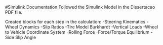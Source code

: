 #Simulink Documentation
Followed the Simulink Model in the Dissertacao PDF file.

Created blocks for each step in the calculation:
-Steering Kinematics
-Wheel Dynamics
-Slip Ratios
-Tire Model Burkhardt
-Vertical Loads
-Wheel to Vehicle Coordinate System
-Rolling Force
-Force/Torque Equilibrium
-Side Slip Angle
